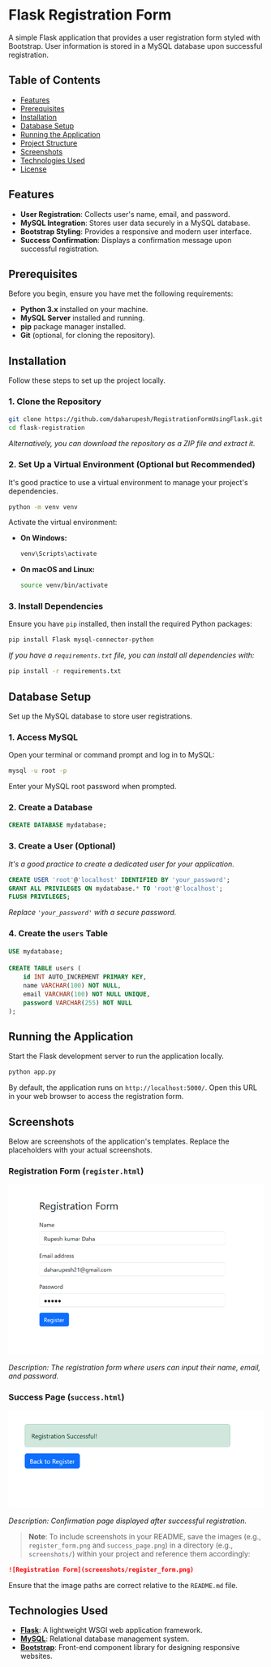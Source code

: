 # Flask Registration Form

A simple Flask application that provides a user registration form styled with Bootstrap. User information is stored in a MySQL database upon successful registration.

## Table of Contents

- [Features](#features)
- [Prerequisites](#prerequisites)
- [Installation](#installation)
- [Database Setup](#database-setup)
- [Running the Application](#running-the-application)
- [Project Structure](#project-structure)
- [Screenshots](#screenshots)
- [Technologies Used](#technologies-used)
- [License](#license)

## Features

- **User Registration**: Collects user's name, email, and password.
- **MySQL Integration**: Stores user data securely in a MySQL database.
- **Bootstrap Styling**: Provides a responsive and modern user interface.
- **Success Confirmation**: Displays a confirmation message upon successful registration.

## Prerequisites

Before you begin, ensure you have met the following requirements:

- **Python 3.x** installed on your machine.
- **MySQL Server** installed and running.
- **pip** package manager installed.
- **Git** (optional, for cloning the repository).

## Installation

Follow these steps to set up the project locally.

### 1. Clone the Repository

```bash
git clone https://github.com/daharupesh/RegistrationFormUsingFlask.git
cd flask-registration
```

*Alternatively, you can download the repository as a ZIP file and extract it.*

### 2. Set Up a Virtual Environment (Optional but Recommended)

It's good practice to use a virtual environment to manage your project's dependencies.

```bash
python -m venv venv
```

Activate the virtual environment:

- **On Windows:**

  ```bash
  venv\Scripts\activate
  ```

- **On macOS and Linux:**

  ```bash
  source venv/bin/activate
  ```

### 3. Install Dependencies

Ensure you have `pip` installed, then install the required Python packages:

```bash
pip install Flask mysql-connector-python
```

*If you have a `requirements.txt` file, you can install all dependencies with:*

```bash
pip install -r requirements.txt
```

## Database Setup

Set up the MySQL database to store user registrations.

### 1. Access MySQL

Open your terminal or command prompt and log in to MySQL:

```bash
mysql -u root -p
```

Enter your MySQL root password when prompted.

### 2. Create a Database

```sql
CREATE DATABASE mydatabase;
```

### 3. Create a User (Optional)

*It's a good practice to create a dedicated user for your application.*

```sql
CREATE USER 'root'@'localhost' IDENTIFIED BY 'your_password';
GRANT ALL PRIVILEGES ON mydatabase.* TO 'root'@'localhost';
FLUSH PRIVILEGES;
```

*Replace `'your_password'` with a secure password.*

### 4. Create the `users` Table

```sql
USE mydatabase;

CREATE TABLE users (
    id INT AUTO_INCREMENT PRIMARY KEY,
    name VARCHAR(100) NOT NULL,
    email VARCHAR(100) NOT NULL UNIQUE,
    password VARCHAR(255) NOT NULL
);
```


## Running the Application

Start the Flask development server to run the application locally.

```bash
python app.py
```

By default, the application runs on `http://localhost:5000/`. Open this URL in your web browser to access the registration form.


## Screenshots

Below are screenshots of the application's templates. Replace the placeholders with your actual screenshots.

### Registration Form (`register.html`)

![Registration Form](output/1.png)

*Description: The registration form where users can input their name, email, and password.*

### Success Page (`success.html`)

![Success Page](output/2.png)

*Description: Confirmation page displayed after successful registration.*

> **Note**: To include screenshots in your README, save the images (e.g., `register_form.png` and `success_page.png`) in a directory (e.g., `screenshots/`) within your project and reference them accordingly:

```markdown
![Registration Form](screenshots/register_form.png)
```

Ensure that the image paths are correct relative to the `README.md` file.

## Technologies Used

- **[Flask](https://flask.palletsprojects.com/)**: A lightweight WSGI web application framework.
- **[MySQL](https://www.mysql.com/)**: Relational database management system.
- **[Bootstrap](https://getbootstrap.com/)**: Front-end component library for designing responsive websites.
